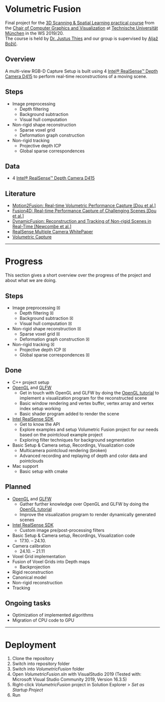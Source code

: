 # Volumetric Fusion 
Final project for the [3D Scanning &amp; Spatial Learning practical course](https://www.in.tum.de/cg/teaching/winter-term-1920/3d-scanning-spatial-learning/) from the [Chair of Computer Graphics and Visualization](https://www.in.tum.de/en/cg/startseite/) at [Technische Universität München](https://www.tum.de/) in the WS 2019/20.  
The course is held by [Dr. Justus Thies](https://www.niessnerlab.org/members/justus_thies/profile.html) and our group is supervised by [Aljaž Božič](https://niessnerlab.org/members/aljaz_bozic/profile.html).

## Overview
A multi-view RGB-D Capture Setup is built using 4 [Intel® RealSense™ Depth Camera D415](https://www.intelrealsense.com/depth-camera-d415/) to perform real-time reconstructions of a moving scene.

## Steps
- Image preprocessing
  - Depth filtering
  - Background subtraction
  - Visual hull computation
- Non-rigid shape reconstruction
  - Sparse voxel grid
  - Deformation graph construction
- Non-rigid tracking
  - Projective depth ICP
  - Global sparse correspondences
  
## Data
- 4 [Intel® RealSense™ Depth Camera D415](https://www.intelrealsense.com/depth-camera-d415/)

## Literature
- [Motion2Fusion: Real-time Volumetric Performance Capture [Dou et al.]](http://library.usc.edu.ph/ACM/TOG%2036/content/papers/246-0008-dou.pdf)
- [Fusion4D: Real-time Performance Capture of Challenging Scenes [Dou et al.]](https://www.samehkhamis.com/dou-siggraph2016.pdf) 
- [DynamicFusion: Reconstruction and Tracking of Non-rigid Scenes in Real-Time [Newcombe et al.]](https://rse-lab.cs.washington.edu/papers/dynamic-fusion-cvpr-2015.pdf)
- [RealSense Multiple Camera WhitePaper](https://www.intel.com/content/dam/support/us/en/documents/emerging-technologies/intel-realsense-technology/RealSense_Multiple_Camera_WhitePaper.pdf)
- [Volumetric Capture](https://github.com/VCL3D/VolumetricCapture)

---

# Progress

This section gives a short overview over the progress of the project and about what we are doing.

## Steps
- Image preprocessing &#x2612; 
  - Depth filtering &#x2612;
  - Background subtraction &#x2612;
  - Visual hull computation &#x2612;
- Non-rigid shape reconstruction &#x2612;
  - Sparse voxel grid &#x2612;
  - Deformation graph construction &#x2612;
- Non-rigid tracking &#x2612;
  - Projective depth ICP &#x2612;
  - Global sparse correspondences &#x2612;

## Done
- C++ project setup
- [OpenGL](https://www.opengl.org/) and [GLFW](https://www.glfw.org/)
  - Get in touch with OpenGL and GLFW by doing the [OpenGL tutorial](https://learnopengl.com) to implement a visualization program for the reconstructed scene
  - Basic window rendering and vertex buffer, vertex array and vertex index setup working
  - Basic shader program added to render the scene
- [Intel RealSense SDK](https://dev.intelrealsense.com/docs/docs-get-started)
  - Get to know the API
  - Explore examples and setup Volumetric Fusion project for our needs based on the pointcloud example project
  - Exploring filter techniques for background segmentation
- Basic Setup & Camera setup, Recordings, Visualization code
  - Multicamera pointcloud rendering (broken)
  - Advanced recording and replaying of depth and color data and pointclouds
- Mac support
  - Basic setup with cmake
  
## Planned
- [OpenGL](https://www.opengl.org/) and [GLFW](https://www.glfw.org/)
  - Gather further knowledge over OpenGL and GLFW by doing the [OpenGL tutorial](https://learnopengl.com) 
  - Improve the visualization program to render dynamically generated scenes
- [Intel RealSense SDK](https://dev.intelrealsense.com/docs/docs-get-started)
  - Custom image pre/post-processing filters 
- Basic Setup & Camera setup, Recordings, Visualization code
  - 17.10. – 24.10.
- Camera calibration
  - 24.10. – 21.11
- Voxel Grid implementation
- Fusion of Voxel Grids into Depth maps
  - Backprojection
- Rigid reconstruction 
- Canonical model
- Non-rigid reconstruction
- Tracking


## Ongoing tasks
- Optimization of implemented algorithms
- Migration of CPU code to GPU

---

# Deployment
1. Clone the repository
2. Switch into repository folder
3. Switch into *VolumetricFusion* folder
4. Open *VolumetricFusion.sln* with VisualStudio 2019 (Tested with: Microsoft Visual Studio Community 2019, Version 16.3.5)
5. Right-click *VolumetricFusion* project in Solution Explorer > *Set as Startup Project*
6. Run
